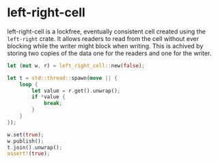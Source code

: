 # left-right-cell
left-right-cell is a lockfree, eventually consistent cell created using the `left-right` crate. 
It allows readers to read from the cell without ever blocking while the writer might block when writing. 
This is achived by storing two copies of the data one for the readers and one for the writer.

```rust
let (mut w, r) = left_right_cell::new(false);

let t = std::thread::spawn(move || {
    loop {
        let value = r.get().unwrap();
        if *value {
            break;
        }
    }
});

w.set(true);
w.publish();
t.join().unwrap();
assert!(true);
```